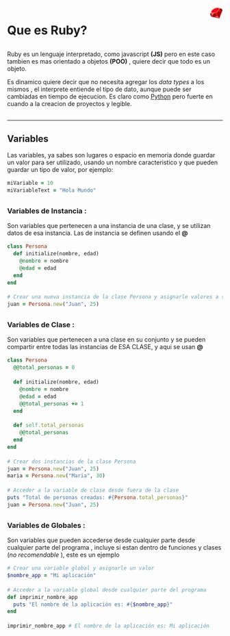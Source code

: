 <img src="ruby.png" alt="ruby" width="30" align="right">

# Que es Ruby?

<div style="margin-top: 30px; ">
</div>

Ruby es un lenguaje interpretado, como javascript **(JS)** pero en este caso tambien es mas orientado a objetos **(POO)** , quiere decir que todo es un objeto.

Es dinamico quiere decir que no necesita agregar los _data types_ a los mismos , el interprete entiende el tipo de dato, aunque puede ser cambiadas en tiempo de ejecucion. Es claro como [Python](https://www.python.org/) pero fuerte en cuando a la creacion de proyectos y legible.

<div style="margin-top: 30px; "></div>

---

<left>
<div style="margin-top: 10px; "></div>

## Variables

Las variables, ya sabes son lugares o espacio en memoria donde guardar un valor para ser utilizado, usando un nombre caracteristico y que pueden guardar un tipo de valor, por ejemplo:

```ruby
miVariable = 10
miVariableText = "Hola Mundo"
```

<div style="margin: 30px; "></div>

### **Variables de Instancia :**

Son variables que pertenecen a una instancia de una clase, y se utilizan datos de esa instancia. Las de instancia se definen usando el **@**

```ruby
class Persona
  def initialize(nombre, edad)
    @nombre = nombre
    @edad = edad
  end
end

# Crear una nueva instancia de la clase Persona y asignarle valores a sus variables de instancia
juan = Persona.new("Juan", 25)

```

<div style="margin: 30px; "></div>

### **Variables de Clase :**

Son variables que pertenecen a una clase en su conjunto y se pueden compartir entre todas las instancias de ESA CLASE, y aqui se usan **@**

```ruby
class Persona
  @@total_personas = 0

  def initialize(nombre, edad)
    @nombre = nombre
    @edad = edad
    @@total_personas += 1
  end

  def self.total_personas
    @@total_personas
  end
end

# Crear dos instancias de la clase Persona
juan = Persona.new("Juan", 25)
maria = Persona.new("Maria", 30)

# Acceder a la variable de clase desde fuera de la clase
puts "Total de personas creadas: #{Persona.total_personas}"
juan = Persona.new("Juan", 25)

```

<div style="margin: 30px; "></div>

### **Variables de Globales :**

Son variables que pueden accederse desde cualquier parte desde cualquier parte del programa , incluye si estan dentro de funciones y clases (_no recomendable_ ), este es un ejemplo

```ruby
# Crear una variable global y asignarle un valor
$nombre_app = "Mi aplicación"

# Acceder a la variable global desde cualquier parte del programa
def imprimir_nombre_app
  puts "El nombre de la aplicación es: #{$nombre_app}"
end

imprimir_nombre_app # El nombre de la aplicación es: Mi aplicación


```
